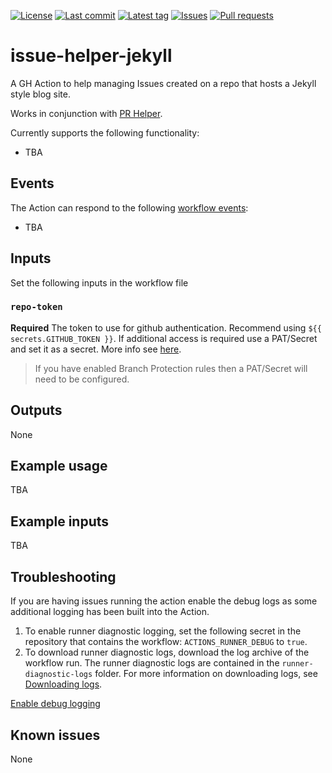 [![License](https://img.shields.io/github/license/Matticusau/issue-helper-jekyll.svg?style=flat-square)](LICENSE)
[![Last commit](https://img.shields.io/github/last-commit/Matticusau/issue-helper-jekyll.svg?style=flat-square)](https://github.com/heinrichreimer/action-github-changelog-generator/commits)
[![Latest tag](https://img.shields.io/github/tag/Matticusau/issue-helper-jekyll.svg?style=flat-square)](https://github.com/heinrichreimer/action-github-changelog-generator/releases)
[![Issues](https://img.shields.io/github/issues/Matticusau/issue-helper-jekyll.svg?style=flat-square)](https://github.com/heinrichreimer/action-github-changelog-generator/issues)
[![Pull requests](https://img.shields.io/github/issues-pr/Matticusau/issue-helper-jekyll.svg?style=flat-square)](https://github.com/heinrichreimer/action-github-changelog-generator/pulls)

# issue-helper-jekyll

A GH Action to help managing Issues created on a repo that hosts a Jekyll style blog site.

Works in conjunction with [PR Helper](https://github.com/Matticusau/pr-helper).

Currently supports the following functionality:

- TBA

## Events

The Action can respond to the following [workflow events](https://help.github.com/en/actions/reference/events-that-trigger-workflows):

- TBA

## Inputs

Set the following inputs in the workflow file

### `repo-token`

**Required** The token to use for github authentication. Recommend using `${{ secrets.GITHUB_TOKEN }}`. If additional access is required use a PAT/Secret and set it as a secret. More info see [here](https://help.github.com/en/actions/configuring-and-managing-workflows/authenticating-with-the-github_token).

> If you have enabled Branch Protection rules then a PAT/Secret will need to be configured.

## Outputs

None

## Example usage

TBA

## Example inputs

TBA

## Troubleshooting

If you are having issues running the action enable the debug logs as some additional logging has been built into the Action.

1. To enable runner diagnostic logging, set the following secret in the repository that contains the workflow: `ACTIONS_RUNNER_DEBUG` to `true`.
1. To download runner diagnostic logs, download the log archive of the workflow run. The runner diagnostic logs are contained in the `runner-diagnostic-logs` folder. For more information on downloading logs, see [Downloading logs](https://help.github.com/en/actions/configuring-and-managing-workflows/managing-a-workflow-run#downloading-logs).

[Enable debug logging](https://help.github.com/en/actions/configuring-and-managing-workflows/managing-a-workflow-run#enabling-debug-logging)

## Known issues

None
